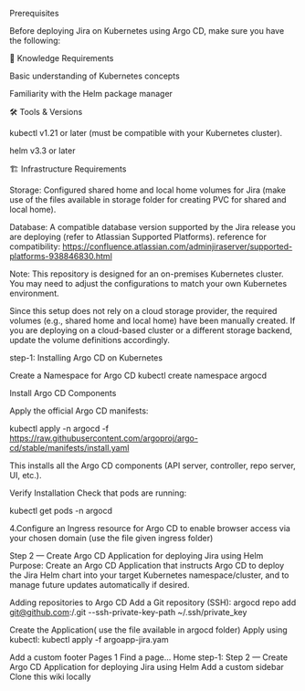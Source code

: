 Prerequisites

Before deploying Jira on Kubernetes using Argo CD, make sure you have the following:

📘 Knowledge Requirements

Basic understanding of Kubernetes concepts

Familiarity with the Helm package manager

🛠️ Tools & Versions

kubectl v1.21 or later (must be compatible with your Kubernetes cluster).

helm v3.3 or later

🏗️ Infrastructure Requirements

Storage: Configured shared home and local home volumes for Jira (make use of the files available in storage folder for creating PVC for shared and local home).

Database: A compatible database version supported by the Jira release you are deploying (refer to Atlassian Supported Platforms). reference for compatibility: https://confluence.atlassian.com/adminjiraserver/supported-platforms-938846830.html

Note: This repository is designed for an on-premises Kubernetes cluster. You may need to adjust the configurations to match your own Kubernetes environment.

Since this setup does not rely on a cloud storage provider, the required volumes (e.g., shared home and local home) have been manually created. If you are deploying on a cloud-based cluster or a different storage backend, update the volume definitions accordingly.

step-1:
Installing Argo CD on Kubernetes

Create a Namespace for Argo CD kubectl create namespace argocd

Install Argo CD Components

Apply the official Argo CD manifests:

kubectl apply -n argocd -f https://raw.githubusercontent.com/argoproj/argo-cd/stable/manifests/install.yaml

This installs all the Argo CD components (API server, controller, repo server, UI, etc.).

Verify Installation
Check that pods are running:

kubectl get pods -n argocd

4.Configure an Ingress resource for Argo CD to enable browser access via your chosen domain (use the file given ingress folder)

Step 2 — Create Argo CD Application for deploying Jira using Helm
Purpose: Create an Argo CD Application that instructs Argo CD to deploy the Jira Helm chart into your target Kubernetes namespace/cluster, and to manage future updates automatically if desired.

Adding repositories to Argo CD Add a Git repository (SSH): argocd repo add git@github.com:<your-org>/<your repo>.git --ssh-private-key-path ~/.ssh/private_key

Create the Application( use the file available in argocd folder) Apply using kubectl: kubectl apply -f argoapp-jira.yam

 Add a custom footer
Pages 1
Find a page…
Home
step-1:
Step 2 — Create Argo CD Application for deploying Jira using Helm
 Add a custom sidebar
Clone this wiki locally
